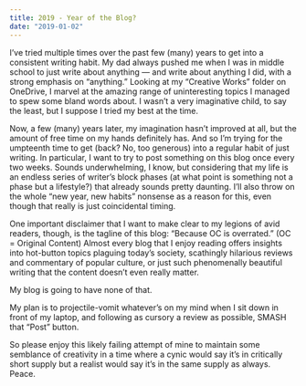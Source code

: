 ```yaml
---
title: 2019 - Year of the Blog?
date: "2019-01-02"
---
```


I’ve tried multiple times over the past few (many) years to get into a consistent writing habit. My dad always pushed me when I was in middle school to just write about anything — and write about anything I did, with a strong emphasis on “anything.” Looking at my “Creative Works” folder on OneDrive, I marvel at the amazing range of uninteresting topics I managed to spew some bland words about. I wasn’t a very imaginative child, to say the least, but I suppose I tried my best at the time.

Now, a few (many) years later, my imagination hasn’t improved at all, but the amount of free time on my hands definitely has. And so I’m trying for the umpteenth time to get (back? No, too generous) into a regular habit of just writing. In particular, I want to try to post something on this blog once every two weeks. Sounds underwhelming, I know, but considering that my life is an endless series of writer’s block phases (at what point is something not a phase but a lifestyle?) that already sounds pretty daunting. I’ll also throw on the whole “new year, new habits” nonsense as a reason for this, even though that really is just coincidental timing.

One important disclaimer that I want to make clear to my legions of avid readers, though, is the tagline of this blog: “Because OC is overrated.” (OC = Original Content) Almost every blog that I enjoy reading offers insights into hot-button topics plaguing today’s society, scathingly hilarious reviews and commentary of popular culture, or just such phenomenally beautiful writing that the content doesn’t even really matter.

My blog is going to have none of that.

My plan is to projectile-vomit whatever’s on my mind when I sit down in front of my laptop, and following as cursory a review as possible, SMASH that “Post” button.

So please enjoy this likely failing attempt of mine to maintain some semblance of creativity in a time where a cynic would say it’s in critically short supply but a realist would say it’s in the same supply as always. Peace.
